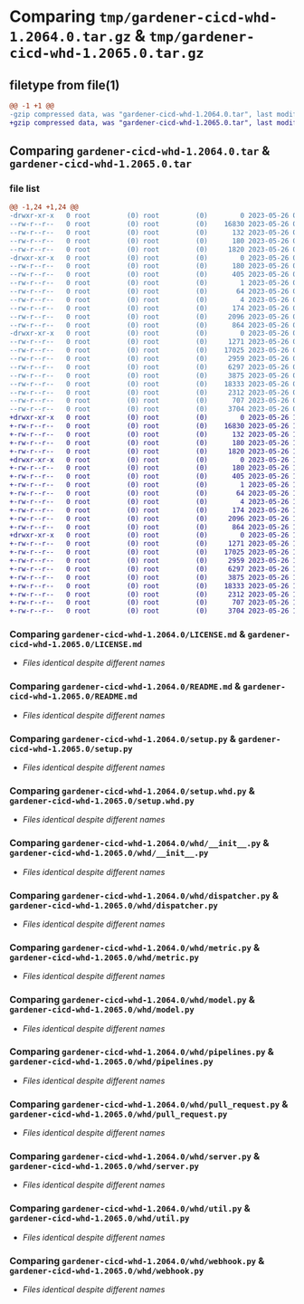 # Comparing `tmp/gardener-cicd-whd-1.2064.0.tar.gz` & `tmp/gardener-cicd-whd-1.2065.0.tar.gz`

## filetype from file(1)

```diff
@@ -1 +1 @@
-gzip compressed data, was "gardener-cicd-whd-1.2064.0.tar", last modified: Fri May 26 08:32:38 2023, max compression
+gzip compressed data, was "gardener-cicd-whd-1.2065.0.tar", last modified: Fri May 26 13:23:42 2023, max compression
```

## Comparing `gardener-cicd-whd-1.2064.0.tar` & `gardener-cicd-whd-1.2065.0.tar`

### file list

```diff
@@ -1,24 +1,24 @@
-drwxr-xr-x   0 root         (0) root         (0)        0 2023-05-26 08:32:38.659216 gardener-cicd-whd-1.2064.0/
--rw-r--r--   0 root         (0) root         (0)    16830 2023-05-26 08:31:21.000000 gardener-cicd-whd-1.2064.0/LICENSE.md
--rw-r--r--   0 root         (0) root         (0)      132 2023-05-26 08:31:21.000000 gardener-cicd-whd-1.2064.0/NOTICE.md
--rw-r--r--   0 root         (0) root         (0)      180 2023-05-26 08:32:38.659216 gardener-cicd-whd-1.2064.0/PKG-INFO
--rw-r--r--   0 root         (0) root         (0)     1820 2023-05-26 08:31:21.000000 gardener-cicd-whd-1.2064.0/README.md
-drwxr-xr-x   0 root         (0) root         (0)        0 2023-05-26 08:32:38.655216 gardener-cicd-whd-1.2064.0/gardener_cicd_whd.egg-info/
--rw-r--r--   0 root         (0) root         (0)      180 2023-05-26 08:32:38.000000 gardener-cicd-whd-1.2064.0/gardener_cicd_whd.egg-info/PKG-INFO
--rw-r--r--   0 root         (0) root         (0)      405 2023-05-26 08:32:38.000000 gardener-cicd-whd-1.2064.0/gardener_cicd_whd.egg-info/SOURCES.txt
--rw-r--r--   0 root         (0) root         (0)        1 2023-05-26 08:32:38.000000 gardener-cicd-whd-1.2064.0/gardener_cicd_whd.egg-info/dependency_links.txt
--rw-r--r--   0 root         (0) root         (0)       64 2023-05-26 08:32:38.000000 gardener-cicd-whd-1.2064.0/gardener_cicd_whd.egg-info/requires.txt
--rw-r--r--   0 root         (0) root         (0)        4 2023-05-26 08:32:38.000000 gardener-cicd-whd-1.2064.0/gardener_cicd_whd.egg-info/top_level.txt
--rw-r--r--   0 root         (0) root         (0)      174 2023-05-26 08:32:38.659216 gardener-cicd-whd-1.2064.0/setup.cfg
--rw-r--r--   0 root         (0) root         (0)     2096 2023-05-26 08:31:21.000000 gardener-cicd-whd-1.2064.0/setup.py
--rw-r--r--   0 root         (0) root         (0)      864 2023-05-26 08:31:21.000000 gardener-cicd-whd-1.2064.0/setup.whd.py
-drwxr-xr-x   0 root         (0) root         (0)        0 2023-05-26 08:32:38.659216 gardener-cicd-whd-1.2064.0/whd/
--rw-r--r--   0 root         (0) root         (0)     1271 2023-05-26 08:31:21.000000 gardener-cicd-whd-1.2064.0/whd/__init__.py
--rw-r--r--   0 root         (0) root         (0)    17025 2023-05-26 08:31:21.000000 gardener-cicd-whd-1.2064.0/whd/dispatcher.py
--rw-r--r--   0 root         (0) root         (0)     2959 2023-05-26 08:31:21.000000 gardener-cicd-whd-1.2064.0/whd/metric.py
--rw-r--r--   0 root         (0) root         (0)     6297 2023-05-26 08:31:21.000000 gardener-cicd-whd-1.2064.0/whd/model.py
--rw-r--r--   0 root         (0) root         (0)     3875 2023-05-26 08:31:21.000000 gardener-cicd-whd-1.2064.0/whd/pipelines.py
--rw-r--r--   0 root         (0) root         (0)    18333 2023-05-26 08:31:21.000000 gardener-cicd-whd-1.2064.0/whd/pull_request.py
--rw-r--r--   0 root         (0) root         (0)     2312 2023-05-26 08:31:21.000000 gardener-cicd-whd-1.2064.0/whd/server.py
--rw-r--r--   0 root         (0) root         (0)      707 2023-05-26 08:31:21.000000 gardener-cicd-whd-1.2064.0/whd/util.py
--rw-r--r--   0 root         (0) root         (0)     3704 2023-05-26 08:31:21.000000 gardener-cicd-whd-1.2064.0/whd/webhook.py
+drwxr-xr-x   0 root         (0) root         (0)        0 2023-05-26 13:23:42.488928 gardener-cicd-whd-1.2065.0/
+-rw-r--r--   0 root         (0) root         (0)    16830 2023-05-26 13:22:41.000000 gardener-cicd-whd-1.2065.0/LICENSE.md
+-rw-r--r--   0 root         (0) root         (0)      132 2023-05-26 13:22:41.000000 gardener-cicd-whd-1.2065.0/NOTICE.md
+-rw-r--r--   0 root         (0) root         (0)      180 2023-05-26 13:23:42.488928 gardener-cicd-whd-1.2065.0/PKG-INFO
+-rw-r--r--   0 root         (0) root         (0)     1820 2023-05-26 13:22:41.000000 gardener-cicd-whd-1.2065.0/README.md
+drwxr-xr-x   0 root         (0) root         (0)        0 2023-05-26 13:23:42.488928 gardener-cicd-whd-1.2065.0/gardener_cicd_whd.egg-info/
+-rw-r--r--   0 root         (0) root         (0)      180 2023-05-26 13:23:42.000000 gardener-cicd-whd-1.2065.0/gardener_cicd_whd.egg-info/PKG-INFO
+-rw-r--r--   0 root         (0) root         (0)      405 2023-05-26 13:23:42.000000 gardener-cicd-whd-1.2065.0/gardener_cicd_whd.egg-info/SOURCES.txt
+-rw-r--r--   0 root         (0) root         (0)        1 2023-05-26 13:23:42.000000 gardener-cicd-whd-1.2065.0/gardener_cicd_whd.egg-info/dependency_links.txt
+-rw-r--r--   0 root         (0) root         (0)       64 2023-05-26 13:23:42.000000 gardener-cicd-whd-1.2065.0/gardener_cicd_whd.egg-info/requires.txt
+-rw-r--r--   0 root         (0) root         (0)        4 2023-05-26 13:23:42.000000 gardener-cicd-whd-1.2065.0/gardener_cicd_whd.egg-info/top_level.txt
+-rw-r--r--   0 root         (0) root         (0)      174 2023-05-26 13:23:42.488928 gardener-cicd-whd-1.2065.0/setup.cfg
+-rw-r--r--   0 root         (0) root         (0)     2096 2023-05-26 13:22:41.000000 gardener-cicd-whd-1.2065.0/setup.py
+-rw-r--r--   0 root         (0) root         (0)      864 2023-05-26 13:22:41.000000 gardener-cicd-whd-1.2065.0/setup.whd.py
+drwxr-xr-x   0 root         (0) root         (0)        0 2023-05-26 13:23:42.488928 gardener-cicd-whd-1.2065.0/whd/
+-rw-r--r--   0 root         (0) root         (0)     1271 2023-05-26 13:22:41.000000 gardener-cicd-whd-1.2065.0/whd/__init__.py
+-rw-r--r--   0 root         (0) root         (0)    17025 2023-05-26 13:22:41.000000 gardener-cicd-whd-1.2065.0/whd/dispatcher.py
+-rw-r--r--   0 root         (0) root         (0)     2959 2023-05-26 13:22:41.000000 gardener-cicd-whd-1.2065.0/whd/metric.py
+-rw-r--r--   0 root         (0) root         (0)     6297 2023-05-26 13:22:41.000000 gardener-cicd-whd-1.2065.0/whd/model.py
+-rw-r--r--   0 root         (0) root         (0)     3875 2023-05-26 13:22:41.000000 gardener-cicd-whd-1.2065.0/whd/pipelines.py
+-rw-r--r--   0 root         (0) root         (0)    18333 2023-05-26 13:22:41.000000 gardener-cicd-whd-1.2065.0/whd/pull_request.py
+-rw-r--r--   0 root         (0) root         (0)     2312 2023-05-26 13:22:41.000000 gardener-cicd-whd-1.2065.0/whd/server.py
+-rw-r--r--   0 root         (0) root         (0)      707 2023-05-26 13:22:41.000000 gardener-cicd-whd-1.2065.0/whd/util.py
+-rw-r--r--   0 root         (0) root         (0)     3704 2023-05-26 13:22:41.000000 gardener-cicd-whd-1.2065.0/whd/webhook.py
```

### Comparing `gardener-cicd-whd-1.2064.0/LICENSE.md` & `gardener-cicd-whd-1.2065.0/LICENSE.md`

 * *Files identical despite different names*

### Comparing `gardener-cicd-whd-1.2064.0/README.md` & `gardener-cicd-whd-1.2065.0/README.md`

 * *Files identical despite different names*

### Comparing `gardener-cicd-whd-1.2064.0/setup.py` & `gardener-cicd-whd-1.2065.0/setup.py`

 * *Files identical despite different names*

### Comparing `gardener-cicd-whd-1.2064.0/setup.whd.py` & `gardener-cicd-whd-1.2065.0/setup.whd.py`

 * *Files identical despite different names*

### Comparing `gardener-cicd-whd-1.2064.0/whd/__init__.py` & `gardener-cicd-whd-1.2065.0/whd/__init__.py`

 * *Files identical despite different names*

### Comparing `gardener-cicd-whd-1.2064.0/whd/dispatcher.py` & `gardener-cicd-whd-1.2065.0/whd/dispatcher.py`

 * *Files identical despite different names*

### Comparing `gardener-cicd-whd-1.2064.0/whd/metric.py` & `gardener-cicd-whd-1.2065.0/whd/metric.py`

 * *Files identical despite different names*

### Comparing `gardener-cicd-whd-1.2064.0/whd/model.py` & `gardener-cicd-whd-1.2065.0/whd/model.py`

 * *Files identical despite different names*

### Comparing `gardener-cicd-whd-1.2064.0/whd/pipelines.py` & `gardener-cicd-whd-1.2065.0/whd/pipelines.py`

 * *Files identical despite different names*

### Comparing `gardener-cicd-whd-1.2064.0/whd/pull_request.py` & `gardener-cicd-whd-1.2065.0/whd/pull_request.py`

 * *Files identical despite different names*

### Comparing `gardener-cicd-whd-1.2064.0/whd/server.py` & `gardener-cicd-whd-1.2065.0/whd/server.py`

 * *Files identical despite different names*

### Comparing `gardener-cicd-whd-1.2064.0/whd/util.py` & `gardener-cicd-whd-1.2065.0/whd/util.py`

 * *Files identical despite different names*

### Comparing `gardener-cicd-whd-1.2064.0/whd/webhook.py` & `gardener-cicd-whd-1.2065.0/whd/webhook.py`

 * *Files identical despite different names*

